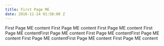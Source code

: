 ```yaml
---
title: First Page ME
date: 2016-11-24 01:58:00 Z
---
```


First Page ME content First Page ME content First Page ME content First Page ME contentFirst Page ME content First Page ME contentFirst Page ME content First Page ME contentFirst Page ME content First Page ME content